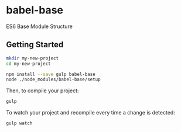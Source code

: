 # babel-base
ES6 Base Module Structure

## Getting Started

```bash
mkdir my-new-project
cd my-new-project

npm install --save gulp babel-base
node ./node_modules/babel-base/setup
```

Then, to compile your project:

```bash
gulp
```

To watch your project and recompile every time a change is detected:

```bash
gulp watch
```
